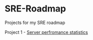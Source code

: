 # SRE-Roadmap
Projects for my SRE roadmap

Project 1 - [Server perfromance statistics](https://roadmap.sh/projects/server-stats)
